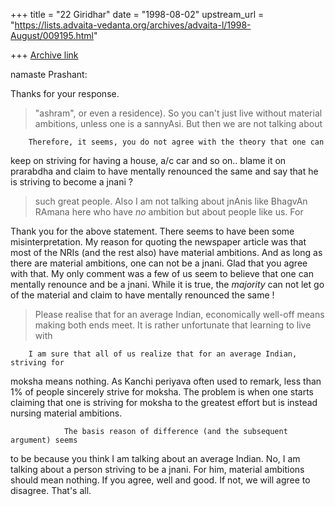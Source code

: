 +++
title = "22 Giridhar"
date = "1998-08-02"
upstream_url = "https://lists.advaita-vedanta.org/archives/advaita-l/1998-August/009195.html"

+++
[Archive link](https://lists.advaita-vedanta.org/archives/advaita-l/1998-August/009195.html)

namaste Prashant:

Thanks for your response.

>"ashram", or even a residence). So you can't just live without material
>ambitions, unless one is a sannyAsi.  But then we are not talking about

        Therefore, it seems, you do not agree with the theory that one can
keep on striving for having a house, a/c car and so on.. blame it on
prarabdha and claim to have mentally renounced the same and say that
he is striving to become a jnani ?

>such great people. Also I am not talking about jnAnis like
>BhagvAn RAmana here who have *no* ambition but about people like us. For

Thank you for the above statement. There seems to have been some
misinterpretation. My reason for quoting the newspaper article was that
most of the NRIs (and the rest also) have material ambitions. And as
long as there are material ambitions, one can not be a jnani. Glad that
you agree with that. My only comment was a few of us seem to
believe that one can mentally renounce and be a jnani. While it is true, the
_majority_ can not let go of the material and claim to have mentally
renounced the same !


>Please realise that for an average  Indian, economically well-off means
>making both ends meet. It is rather unfortunate that learning to live with

        I am sure that all of us realize that for an average Indian, striving for
moksha means nothing. As Kanchi periyava often used to remark, less
than 1% of people sincerely strive for moksha. The problem is when one
starts claiming that one is striving for moksha to the greatest effort
but is instead nursing material ambitions.

                The basis reason of difference (and the subsequent argument) seems
to be because you think I am talking about an average Indian. No, I am
talking about a person striving to be  a jnani. For him, material ambitions
should mean nothing. If you agree, well and good. If not, we will agree
to disagree. That's all.

